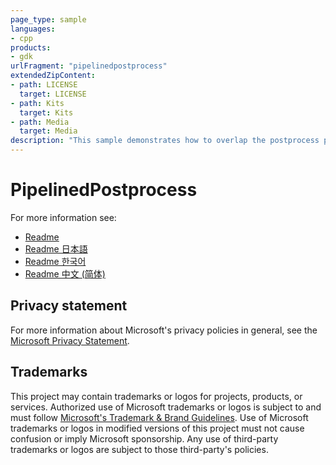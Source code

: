 ```yaml
---
page_type: sample
languages:
- cpp
products:
- gdk
urlFragment: "pipelinedpostprocess"
extendedZipContent:
- path: LICENSE
  target: LICENSE
- path: Kits
  target: Kits
- path: Media
  target: Media
description: "This sample demonstrates how to overlap the postprocess phase of one frame with the beginning of the next frame, potentially achieving some performance benefit from parallelization."
---
```


# PipelinedPostprocess

For more information see: 
- [Readme](https://github.com/microsoft/Xbox-GDK-Samples/blob/main/Samples/Graphics/PipelinedPostprocess/readme_en-us.md)
- [Readme 日本語](https://github.com/microsoft/Xbox-GDK-Samples/blob/main/Samples/Graphics/PipelinedPostprocess/readme_ja-jp.md)
- [Readme 한국어](https://github.com/microsoft/Xbox-GDK-Samples/blob/main/Samples/Graphics/PipelinedPostprocess/readme_ko-kr.md)
- [Readme 中文 (简体)](https://github.com/microsoft/Xbox-GDK-Samples/blob/main/Samples/Graphics/PipelinedPostprocess/readme_zh-cn.md)

## Privacy statement

For more information about Microsoft's privacy policies in general, see the [Microsoft Privacy Statement](https://privacy.microsoft.com/privacystatement/).

## Trademarks

This project may contain trademarks or logos for projects, products, or services. Authorized use of Microsoft trademarks or logos is subject to and must follow [Microsoft's Trademark & Brand Guidelines](https://www.microsoft.com/en-us/legal/intellectualproperty/trademarks/usage/general). Use of Microsoft trademarks or logos in modified versions of this project must not cause confusion or imply Microsoft sponsorship. Any use of third-party trademarks or logos are subject to those third-party's policies.
